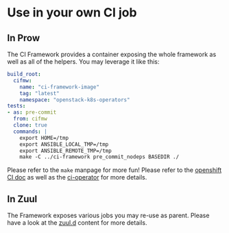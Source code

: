 # Use in your own CI job

## In Prow
The CI Framework provides a container exposing the whole framework as well as
all of the helpers. You may leverage it like this:
```YAML
build_root:
  cifmw:
    name: "ci-framework-image"
    tag: "latest"
    namespace: "openstack-k8s-operators"
tests:
- as: pre-commit
  from: cifmw
  clone: true
  commands: |
    export HOME=/tmp
    export ANSIBLE_LOCAL_TMP=/tmp
    export ANSIBLE_REMOTE_TMP=/tmp
    make -C ../ci-framework pre_commit_nodeps BASEDIR ./
```
Please refer to the `make` manpage for more fun! Please refer to the
[openshift CI doc](https://docs.ci.openshift.org/docs/getting-started/examples/#how-do-i-write-a-simple-execute-this-command-in-a-container-test)
as well as the [ci-operator](https://docs.ci.openshift.org/docs/architecture/ci-operator/) for more details.

## In Zuul
The Framework exposes various jobs you may re-use as parent. Please have a look
at the [zuul.d](https://github.com/openstack-k8s-operators/ci-framework/tree/main/zuul.d)
content for more details.
